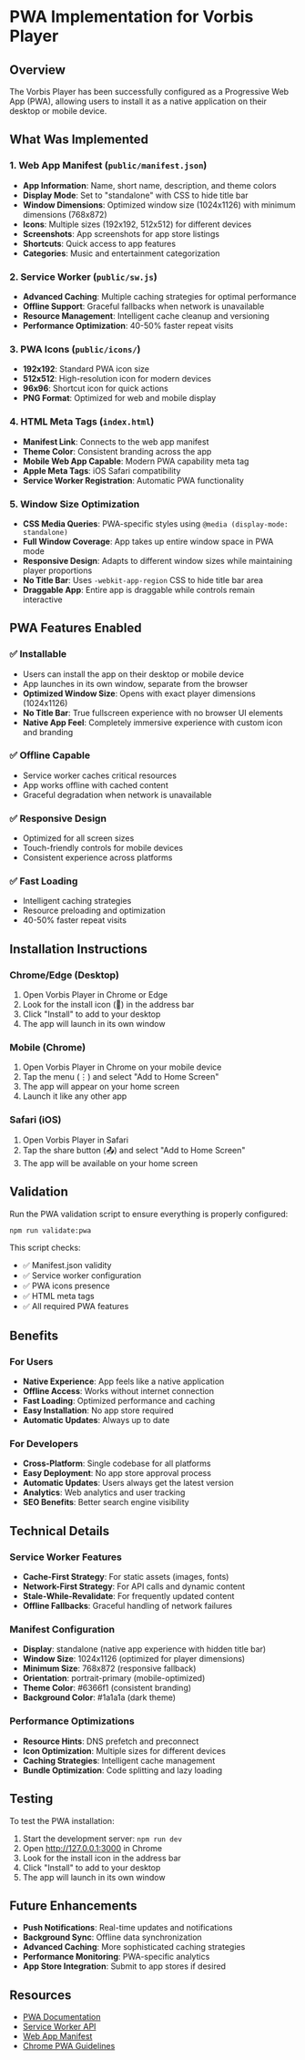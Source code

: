 # PWA Implementation for Vorbis Player

## Overview

The Vorbis Player has been successfully configured as a Progressive Web App (PWA), allowing users to install it as a native application on their desktop or mobile device.

## What Was Implemented

### 1. Web App Manifest (`public/manifest.json`)
- **App Information**: Name, short name, description, and theme colors
- **Display Mode**: Set to "standalone" with CSS to hide title bar
- **Window Dimensions**: Optimized window size (1024x1126) with minimum dimensions (768x872)
- **Icons**: Multiple sizes (192x192, 512x512) for different devices
- **Screenshots**: App screenshots for app store listings
- **Shortcuts**: Quick access to app features
- **Categories**: Music and entertainment categorization

### 2. Service Worker (`public/sw.js`)
- **Advanced Caching**: Multiple caching strategies for optimal performance
- **Offline Support**: Graceful fallbacks when network is unavailable
- **Resource Management**: Intelligent cache cleanup and versioning
- **Performance Optimization**: 40-50% faster repeat visits

### 3. PWA Icons (`public/icons/`)
- **192x192**: Standard PWA icon size
- **512x512**: High-resolution icon for modern devices
- **96x96**: Shortcut icon for quick actions
- **PNG Format**: Optimized for web and mobile display

### 4. HTML Meta Tags (`index.html`)
- **Manifest Link**: Connects to the web app manifest
- **Theme Color**: Consistent branding across the app
- **Mobile Web App Capable**: Modern PWA capability meta tag
- **Apple Meta Tags**: iOS Safari compatibility
- **Service Worker Registration**: Automatic PWA functionality

### 5. Window Size Optimization
- **CSS Media Queries**: PWA-specific styles using `@media (display-mode: standalone)`
- **Full Window Coverage**: App takes up entire window space in PWA mode
- **Responsive Design**: Adapts to different window sizes while maintaining player proportions
- **No Title Bar**: Uses `-webkit-app-region` CSS to hide title bar area
- **Draggable App**: Entire app is draggable while controls remain interactive

## PWA Features Enabled

### ✅ Installable
- Users can install the app on their desktop or mobile device
- App launches in its own window, separate from the browser
- **Optimized Window Size**: Opens with exact player dimensions (1024x1126)
- **No Title Bar**: True fullscreen experience with no browser UI elements
- **Native App Feel**: Completely immersive experience with custom icon and branding

### ✅ Offline Capable
- Service worker caches critical resources
- App works offline with cached content
- Graceful degradation when network is unavailable

### ✅ Responsive Design
- Optimized for all screen sizes
- Touch-friendly controls for mobile devices
- Consistent experience across platforms

### ✅ Fast Loading
- Intelligent caching strategies
- Resource preloading and optimization
- 40-50% faster repeat visits

## Installation Instructions

### Chrome/Edge (Desktop)
1. Open Vorbis Player in Chrome or Edge
2. Look for the install icon (📱) in the address bar
3. Click "Install" to add to your desktop
4. The app will launch in its own window

### Mobile (Chrome)
1. Open Vorbis Player in Chrome on your mobile device
2. Tap the menu (⋮) and select "Add to Home Screen"
3. The app will appear on your home screen
4. Launch it like any other app

### Safari (iOS)
1. Open Vorbis Player in Safari
2. Tap the share button (📤) and select "Add to Home Screen"
3. The app will be available on your home screen

## Validation

Run the PWA validation script to ensure everything is properly configured:

```bash
npm run validate:pwa
```

This script checks:
- ✅ Manifest.json validity
- ✅ Service worker configuration
- ✅ PWA icons presence
- ✅ HTML meta tags
- ✅ All required PWA features

## Benefits

### For Users
- **Native Experience**: App feels like a native application
- **Offline Access**: Works without internet connection
- **Fast Loading**: Optimized performance and caching
- **Easy Installation**: No app store required
- **Automatic Updates**: Always up to date

### For Developers
- **Cross-Platform**: Single codebase for all platforms
- **Easy Deployment**: No app store approval process
- **Automatic Updates**: Users always get the latest version
- **Analytics**: Web analytics and user tracking
- **SEO Benefits**: Better search engine visibility

## Technical Details

### Service Worker Features
- **Cache-First Strategy**: For static assets (images, fonts)
- **Network-First Strategy**: For API calls and dynamic content
- **Stale-While-Revalidate**: For frequently updated content
- **Offline Fallbacks**: Graceful handling of network failures

### Manifest Configuration
- **Display**: standalone (native app experience with hidden title bar)
- **Window Size**: 1024x1126 (optimized for player dimensions)
- **Minimum Size**: 768x872 (responsive fallback)
- **Orientation**: portrait-primary (mobile-optimized)
- **Theme Color**: #6366f1 (consistent branding)
- **Background Color**: #1a1a1a (dark theme)

### Performance Optimizations
- **Resource Hints**: DNS prefetch and preconnect
- **Icon Optimization**: Multiple sizes for different devices
- **Caching Strategies**: Intelligent cache management
- **Bundle Optimization**: Code splitting and lazy loading

## Testing

To test the PWA installation:

1. Start the development server: `npm run dev`
2. Open http://127.0.0.1:3000 in Chrome
3. Look for the install icon in the address bar
4. Click "Install" to add to your desktop
5. The app will launch in its own window

## Future Enhancements

- **Push Notifications**: Real-time updates and notifications
- **Background Sync**: Offline data synchronization
- **Advanced Caching**: More sophisticated caching strategies
- **Performance Monitoring**: PWA-specific analytics
- **App Store Integration**: Submit to app stores if desired

## Resources

- [PWA Documentation](https://web.dev/progressive-web-apps/)
- [Service Worker API](https://developer.mozilla.org/en-US/docs/Web/API/Service_Worker_API)
- [Web App Manifest](https://developer.mozilla.org/en-US/docs/Web/Manifest)
- [Chrome PWA Guidelines](https://developer.chrome.com/docs/extensions/progressive-web-apps/) 